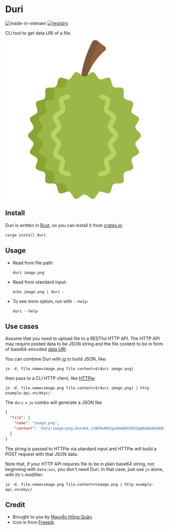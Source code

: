 # Duri #

![made-in-vietnam](https://madewithlove.vercel.app/vn?heart=true&colorA=%23ffcd00&colorB=%23da251d)
[![registry](https://badgen.net/crates/v/duri)](https://crates.io/crates/duri)

CLI tool to get data URI of a file.

![Logo](data/durian.svg)

## Install

Duri is written in [Rust](https://www.rust-lang.org/), so you can install it from [crates.io](https://crates.io/crates/duri):

```console
cargo install duri
```


## Usage

- Read from file path:

  ```console
  duri image.png
  ```

- Read from standard input:

  ```console
  echo image.png | duri -
  ```

- To see more option, run with `--help`:

  ```console
  duri --help
  ```

## Use cases

Assume that you need to upload file to a RESTful HTTP API. The HTTP API may require posted data to be JSON string and the file content to be in form of base64-encoded [data URI](https://developer.mozilla.org/en-US/docs/Web/HTTP/Basics_of_HTTP/Data_URIs).

You can combine Duri with [jo](https://github.com/jpmens/jo) to build JSON, like:

```console
jo -d. file.name=image.png file.content=$(duri image.png)
```

then pass to a CLI HTTP client, like [HTTPie](https://httpie.io/):

```console
jo -d. file.name=image.png file.content=$(duri image.png) | http example-api.vn/ekyc/
```

The `duri` + `jo` combo will generate a JSON like

```json
{
  "file": {
    "name": "image.png",
    "content": "data:image/png;base64,iVBORw0KGgoAAAANSUhEUgAAAAEAAAABCAAAAAA6fptVAAABI2..."
  }
}

```

The string is passed to HTTPie via standard input and HTTPie will build a POST request with that JSON data.

Note that, if your HTTP API requires file to be in plain base64 string, not beginning with `data:xxx`, you don't need Duri.
In that case, just use `jo` alone, with its `%` modifier:

```console
jo -d. file.name=image.png file.content=%image.png | http example-api.vn/ekyc/
```


Credit
------

- Brought to you by [Nguyễn Hồng Quân](https://quan.hoabinh.vn).
- Icon is from [Freepik](https://www.flaticon.com/free-icon/durian_765534).
